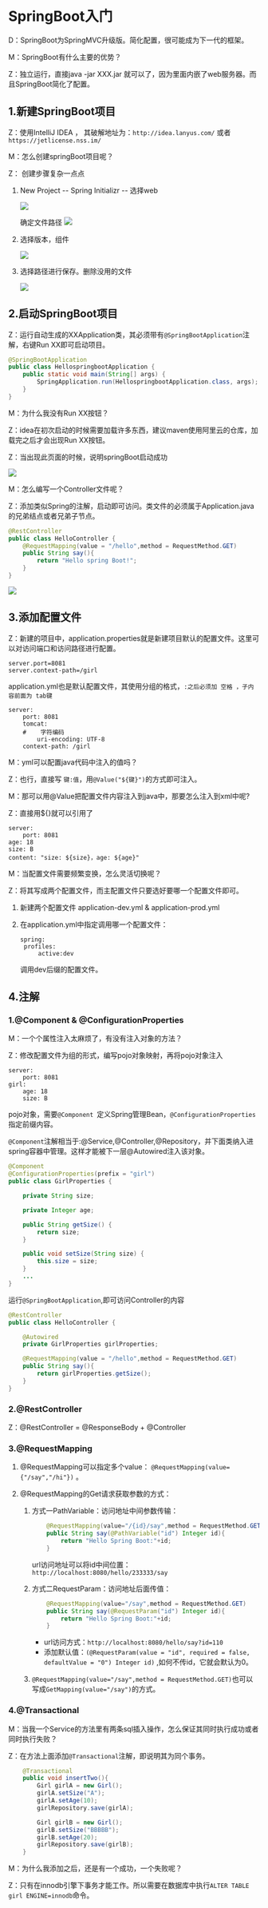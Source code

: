 # SpringBoot入门    

D：SpringBoot为SpringMVC升级版。简化配置，很可能成为下一代的框架。   

M：SpringBoot有什么主要的优势？

Z：独立运行，直接java -jar XXX.jar 就可以了，因为里面内嵌了web服务器。而且SpringBoot简化了配置。

## 1.新建SpringBoot项目

Z：使用IntelliJ IDEA  ， 其破解地址为：``http://idea.lanyus.com/``    或者  ``https://jetlicense.nss.im/``   

M：怎么创建springBoot项目呢？

Z： 创建步骤复杂一点点

1. New Project -- Spring Initializr -- 选择web

   ![](../imgs/boot01.png)  

	确定文件路径	![](../imgs/boot02.png)	  

3. 选择版本，组件

   ![](../imgs/boot03.png)  

4. 选择路径进行保存。删除没用的文件

   ![](../imgs/boot04.png)  

## 2.启动SpringBoot项目

Z：运行自动生成的XXApplication类，其必须带有``@SpringBootApplication``注解，右键Run XX即可启动项目。   

```java
@SpringBootApplication
public class HellospringbootApplication {
	public static void main(String[] args) {
		SpringApplication.run(HellospringbootApplication.class, args);
	}
}
```

M：为什么我没有Run XX按钮？

Z：idea在初次启动的时候需要加载许多东西，建议maven使用阿里云的仓库，加载完之后才会出现Run XX按钮。

Z：当出现此页面的时候，说明springBoot启动成功  

![](../imgs/boot05.png)   

M：怎么编写一个Controller文件呢？

Z：添加类似Spring的注解，启动即可访问。类文件的必须属于Application.java的兄弟结点或者兄弟子节点。

```java
@RestController
public class HelloController {
    @RequestMapping(value = "/hello",method = RequestMethod.GET)
    public String say(){
        return "Hello spring Boot!";
    }
}
```

![](../imgs/boot08.png)  

## 3.添加配置文件

Z：新建的项目中，application.properties就是新建项目默认的配置文件。这里可以对访问端口和访问路径进行配置。

```properties
server.port=8081
server.context-path=/girl
```

application.yml也是默认配置文件，其使用分组的格式，``:之后必须加 空格 ，子内容前面为 tab键   ``

```properties
server:
	port: 8081
    tomcat:
    #    字符编码
    	uri-encoding: UTF-8
	context-path: /girl

```

M：yml可以配置java代码中注入的值吗？

Z：也行，直接写  ``键:值``，用``@Value("${键}")``的方式即可注入。  

M：那可以用@Value把配置文件内容注入到java中，那要怎么注入到xml中呢?

Z：直接用${}就可以引用了

```properties
server:
	port: 8081
age: 18
size: B
content: "size: ${size}，age: ${age}"
```

M：当配置文件需要频繁变换，怎么灵活切换呢？

Z：将其写成两个配置文件，而主配置文件只要选好要哪一个配置文件即可。   

1. 新建两个配置文件 application-dev.yml   &  application-prod.yml

2. 在application.yml中指定调用哪一个配置文件：

   ```properties
   spring:
   	profiles:
   		active:dev
   ```

   调用dev后缀的配置文件。

















## 4.注解

### 1.@Component  & @ConfigurationProperties  

M：一个个属性注入太麻烦了，有没有注入对象的方法？

Z：修改配置文件为组的形式，编写pojo对象映射，再将pojo对象注入

```properties
server:
	port: 8081
girl:
	age: 18
	size: B
```

pojo对象，需要``@Component ``定义Spring管理Bean，``@ConfigurationProperties``指定前缀内容。

``@Component``注解相当于:@Service,@Controller,@Repository，并下面类纳入进spring容器中管理。这样才能被下一层@Autowired注入该对象。 

```java
@Component
@ConfigurationProperties(prefix = "girl")
public class GirlProperties {

    private String size;

    private Integer age;

    public String getSize() {
        return size;
    }

    public void setSize(String size) {
        this.size = size;
    }
    ...
}
```

运行``@SpringBootApplication``,即可访问Controller的内容   

```java
@RestController
public class HelloController {

    @Autowired
    private GirlProperties girlProperties;

    @RequestMapping(value = "/hello",method = RequestMethod.GET)
    public String say(){
        return girlProperties.getSize();
    }
}
```

### 2.@RestController   

Z：@RestController  =  @ResponseBody + @Controller  

### 3.@RequestMapping

1. @RequestMapping可以指定多个value： ``@RequestMapping(value={"/say","/hi"})`` 。   

2. @RequestMapping的Get请求获取参数的方式：

   1. 方式一PathVariable：访问地址中间参数传输：

      ```java
          @RequestMapping(value="/{id}/say",method = RequestMethod.GET)
          public String say(@PathVariable("id") Integer id){
              return "Hello Spring Boot:"+id;
          }
      ```

      url访问地址可以将id中间位置：``http://localhost:8080/hello/233333/say``   

   2. 方式二RequestParam：访问地址后面传值：  

      ```java  
          @RequestMapping(value="/say",method = RequestMethod.GET)
          public String say(@RequestParam("id") Integer id){
              return "Hello Spring Boot:"+id;
          }
      ```

      - url访问方式：``http://localhost:8080/hello/say?id=110``     
      - 添加默认值：``(@RequestParam(value = "id", required = false, defaultValue = "0") Integer id)``  ,如何不传id，它就会默认为0。  

   3. ``@RequestMapping(value="/say",method = RequestMethod.GET)``也可以写成``GetMapping(value="/say")``的方式。   

### 4.@Transactional  

M：当我一个Service的方法里有两条sql插入操作，怎么保证其同时执行成功或者同时执行失败？

Z：在方法上面添加``@Transactional``注解，即说明其为同个事务。

```java
    @Transactional
    public void insertTwo(){
        Girl girlA = new Girl();
        girlA.setSize("A");
        girlA.setAge(10);
        girlRepository.save(girlA);

        Girl girlB = new Girl();
        girlB.setSize("BBBBB");
        girlB.setAge(20);
        girlRepository.save(girlB);
    }
```

M：为什么我添加之后，还是有一个成功，一个失败呢？

Z：只有在innodb引擎下事务才能工作。所以需要在数据库中执行``ALTER TABLE girl ENGINE=innodb``命令。



